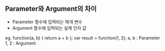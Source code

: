 ## Parameter와 Argument의 차이
* Parameter
함수에 입력되는 매개 변수
* Argument
함수에 입력되는 실제 인자 값

eg. function(a, b) { return a + b };
var result = function(1, 2);
a, b : Parameter
1, 2 : Argument
